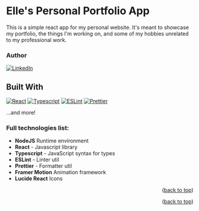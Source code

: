 <a id="readme-top"></a>
<!-- PROJECT TITLE/LOGO -->
# Elle's Personal Portfolio App

This is a simple react app for my personal website. It's meant to showcase my portfolio, the things I'm working on,
and some of my hobbies unrelated to my professional work.

### Author

[![LinkedIn][linkedin-shield]][linkedin-url]

## Built With

[![React][react-shield]][react-url]
[![Typescript][typescript-shield]][typescript-url]
[![ESLint][eslint-shield]][eslint-url]
[![Prettier][prettier-shield]][prettier-url]

...and more!

### Full technologies list:
* **NodeJS** Runtime environment
* **React** - Javascript library
* **Typescript** - JavaScript syntax for types
* **ESLint** - Linter util
* **Prettier** - Formatter util
* **Framer Motion** Animation framework
* **Lucide React** Icons
<p align="right">(<a href="#readme-top">back to top</a>)</p>

<p align="right">(<a href="#readme-top">back to top</a>)</p>

<!-- MARKDOWN LINKS -->
[linkedin-url]: https://www.linkedin.com/in/elle-aquilina/
[linkedin-shield]: https://img.shields.io/badge/LinkedIn-black.svg?style=for-the-badge&logo=linkedin&colorB=555
[eslint-url]: https://eslint.org/
[eslint-shield]: https://img.shields.io/badge/ESLint-4A32C3?style=for-the-badge&logo=eslint
[prettier-url]: https://prettier.io/
[prettier-shield]: https://img.shields.io/badge/Prettier-1a2b34?style=for-the-badge&logo=prettier
[typescript-url]: https://www.typescriptlang.org/
[typescript-shield]: https://img.shields.io/badge/Typescript-35495E?style=for-the-badge&logo=typescript
[dotenv-url]: https://www.dotenv.org
[dotenv-shield]: https://img.shields.io/badge/DotEnv-ECD53F?style=for-the-badge&logo=dotenv&logoColor=000000
[react-url]: https://react.dev/
[react-shield]: https://img.shields.io/badge/React-60C5DD?style=for-the-badge&logo=react&logoColor=000000